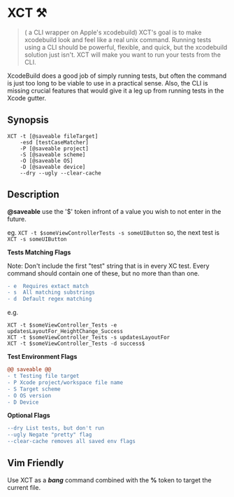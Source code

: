 # XCT ⚒ 
> ( a CLI wrapper on Apple's xcodebuild)
XCT's goal is to make xcodebuild look and feel like a real unix command. Running tests using a CLI should be powerful, flexible, and quick, but the xcodebuild solution just isn't. XCT will make you want to run your tests from the CLI.

XcodeBuild does a good job of simply running tests, but often the command is just too long to be viable to use in a practical sense. Also, the CLI is missing crucial features that would give it a leg up from running tests in the Xcode gutter.  

Synopsis
---

```
XCT -t [@saveable fileTarget]
    -esd [testCaseMatcher]
    -P [@saveable project]
    -S [@saveable scheme] 
    -O [@saveable OS]
    -D [@saveable device]
    --dry --ugly --clear-cache
```

Description
---

**@saveable** use the '$' token infront of a value you wish to not enter in the future.

eg. `XCT -t $someViewControllerTests -s someUIButton`
so, the next test is `XCT -s someUIButton`



**Tests Matching Flags**

Note: Don't include the first "test" string that is in every XC test.
Every command should contain one of these, but no more than than one.

```diff
- e  Requires extact match
- s  All matching substrings
- d  Default regex matching
```
e.g. 
```
XCT -t $someViewController_Tests -e updatesLayoutFor_HeightChange_Success
XCT -t $someViewController_Tests -s updatesLayoutFor
XCT -t $someViewController_Tests -d success$
```

**Test Environment Flags**

```diff
@@ saveable @@
- t Testing file target
- P Xcode project/workspace file name
- S Target scheme
- O OS version
- D Device
```

**Optional Flags**

```diff
--dry List tests, but don't run
--ugly Negate "pretty" flag
--clear-cache removes all saved env flags
```

Vim Friendly
---

Use XCT as a **_bang_** command combined with the **%** token to target the current file.
